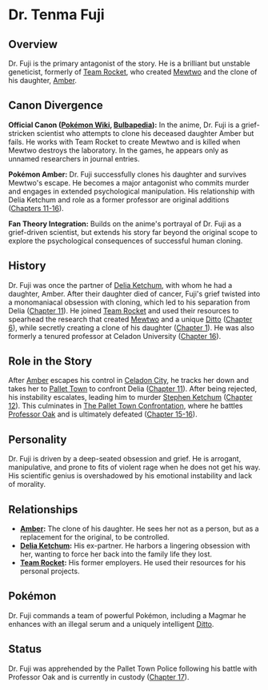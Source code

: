 # Dr. Tenma Fuji

## Overview
Dr. Fuji is the primary antagonist of the story. He is a brilliant but unstable geneticist, formerly of [Team Rocket](./../factions/Team_Rocket.md), who created [Mewtwo](./../pokemon/Mewtwo.md) and the clone of his daughter, [Amber](./Amber.md).

## Canon Divergence
**Official Canon ([Pokémon Wiki](https://pokemon.fandom.com/wiki/Dr._Fuji), [Bulbapedia](https://bulbapedia.bulbagarden.net/wiki/Dr._Fuji)):** In the anime, Dr. Fuji is a grief-stricken scientist who attempts to clone his deceased daughter Amber but fails. He works with Team Rocket to create Mewtwo and is killed when Mewtwo destroys the laboratory. In the games, he appears only as unnamed researchers in journal entries.

**Pokémon Amber:** Dr. Fuji successfully clones his daughter and survives Mewtwo's escape. He becomes a major antagonist who commits murder and engages in extended psychological manipulation. His relationship with Delia Ketchum and role as a former professor are original additions ([Chapters 11-16](../../story/chapter11.md)).

**Fan Theory Integration:** Builds on the anime's portrayal of Dr. Fuji as a grief-driven scientist, but extends his story far beyond the original scope to explore the psychological consequences of successful human cloning.

## History
Dr. Fuji was once the partner of [Delia Ketchum](./Delia_Ketchum.md), with whom he had a daughter, Amber. After their daughter died of cancer, Fuji's grief twisted into a monomaniacal obsession with cloning, which led to his separation from Delia ([Chapter 11](../../story/chapter11.md)). He joined [Team Rocket](./../factions/Team_Rocket.md) and used their resources to spearhead the research that created [Mewtwo](./../pokemon/Mewtwo.md) and a unique [Ditto](./../pokemon/Ditto.md) ([Chapter 6](../../story/chapter6.md)), while secretly creating a clone of his daughter ([Chapter 1](../../story/chapter1.md)). He was also formerly a tenured professor at Celadon University ([Chapter 16](../../story/chapter16.md)).

## Role in the Story
After [Amber](./Amber.md) escapes his control in [Celadon City](./../locations/Celadon_City.md), he tracks her down and takes her to [Pallet Town](./../locations/Pallet_Town.md) to confront Delia ([Chapter 11](../../story/chapter11.md)). After being rejected, his instability escalates, leading him to murder [Stephen Ketchum](./Stephen_Ketchum.md) ([Chapter 12](../../story/chapter12.md)). This culminates in [The Pallet Town Confrontation](./../events/The_Pallet_Town_Confrontation.md), where he battles [Professor Oak](./Professor_Oak.md) and is ultimately defeated ([Chapter 15-16](../../story/chapter15.md)).

## Personality
Dr. Fuji is driven by a deep-seated obsession and grief. He is arrogant, manipulative, and prone to fits of violent rage when he does not get his way. His scientific genius is overshadowed by his emotional instability and lack of morality.

## Relationships
*   **[Amber](./Amber.md):** The clone of his daughter. He sees her not as a person, but as a replacement for the original, to be controlled.
*   **[Delia Ketchum](./Delia_Ketchum.md):** His ex-partner. He harbors a lingering obsession with her, wanting to force her back into the family life they lost.
*   **[Team Rocket](./../factions/Team_Rocket.md):** His former employers. He used their resources for his personal projects.

## Pokémon
Dr. Fuji commands a team of powerful Pokémon, including a Magmar he enhances with an illegal serum and a uniquely intelligent [Ditto](./../pokemon/Ditto.md).

## Status
Dr. Fuji was apprehended by the Pallet Town Police following his battle with Professor Oak and is currently in custody ([Chapter 17](../../story/chapter17.md)). 